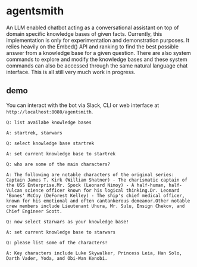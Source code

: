 # agentsmith

An LLM enabled chatbot acting as a conversational assistant on top of 
domain specific knowledge bases of given facts. Currently, this implementation
is only for experimentation and demonstration purposes. It relies heavily on the
Embed() API and ranking to find the best possible answer from a knowledge base
for a given question. There are also system commands to explore and modify
the knowledge bases and these system commands can also be accessed through
the same natural language chat interface. This is all still very much work
in progress.

## demo

You can interact with the bot via Slack, CLI or web interface at 
`http://localhost:8080/agentsmith`.

```
Q: list availabe knowledge bases
```

```
A: startrek, starwars
```

```
Q: select knowledge base startrek
```

```
A: set current knowledge base to startrek
```

```
Q: who are some of the main characters?
```

```
A: The following are notable characters of the original series: Captain James T. Kirk (William Shatner) - The charismatic captain of the USS Enterprise.Mr. Spock (Leonard Nimoy) - A half-human, half-Vulcan science officer known for his logical thinking.Dr. Leonard 'Bones' McCoy (DeForest Kelley) - The ship's chief medical officer, known for his emotional and often cantankerous demeanor.Other notable crew members include Lieutenant Uhura, Mr. Sulu, Ensign Chekov, and Chief Engineer Scott.
```

```
Q: now select starwars as your knowledge base!
```

```
A: set current knowledge base to starwars
```

```
Q: please list some of the characters!
```

```
A: Key characters include Luke Skywalker, Princess Leia, Han Solo, Darth Vader, Yoda, and Obi-Wan Kenobi.
```



